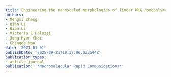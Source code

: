 ```yaml
---
title: Engineering the nanoscaled morphologies of linear DNA homopolymers
authors:
- Mengxi Zheng
- Qian Li
- Qian Li
- Victoria E Paluzzi
- Jong Hyun Choi
- Chengde Mao
date: '2021-01-01'
publishDate: '2025-09-21T19:37:06.023544Z'
publication_types:
- article-journal
publication: '*Macromolecular Rapid Communications*'
---
```

